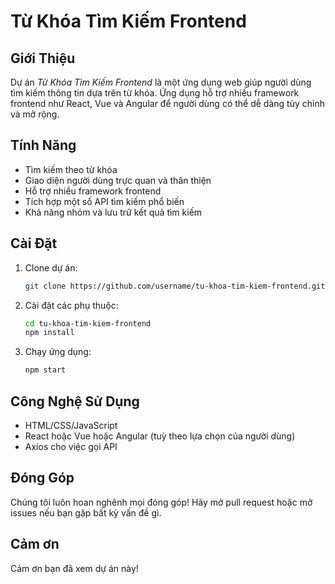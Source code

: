 # Từ Khóa Tìm Kiếm Frontend

## Giới Thiệu
Dự án *Từ Khóa Tìm Kiếm Frontend* là một ứng dụng web giúp người dùng tìm kiếm thông tin dựa trên từ khóa. Ứng dụng hỗ trợ nhiều framework frontend như React, Vue và Angular để người dùng có thể dễ dàng tùy chỉnh và mở rộng.

## Tính Năng
- Tìm kiếm theo từ khóa
- Giao diện người dùng trực quan và thân thiện
- Hỗ trợ nhiều framework frontend
- Tích hợp một số API tìm kiếm phổ biến
- Khả năng nhóm và lưu trữ kết quả tìm kiếm

## Cài Đặt
1. Clone dự án:
   ```bash
   git clone https://github.com/username/tu-khoa-tim-kiem-frontend.git
   ```
2. Cài đặt các phụ thuộc:
   ```bash
   cd tu-khoa-tim-kiem-frontend
   npm install
   ```
3. Chạy ứng dụng:
   ```bash
   npm start
   ```

## Công Nghệ Sử Dụng
- HTML/CSS/JavaScript
- React hoặc Vue hoặc Angular (tuỳ theo lựa chọn của người dùng)
- Axios cho việc gọi API

## Đóng Góp
Chúng tôi luôn hoan nghênh mọi đóng góp! Hãy mở pull request hoặc mở issues nếu bạn gặp bất kỳ vấn đề gì.

## Cảm ơn
Cảm ơn bạn đã xem dự án này!